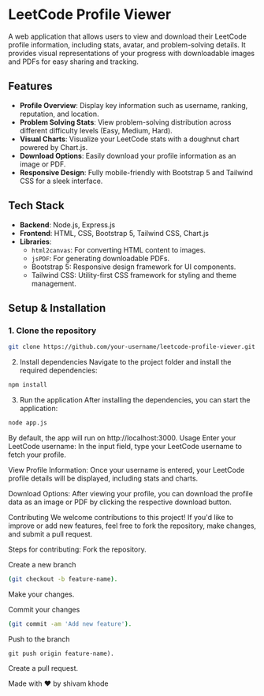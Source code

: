 # LeetCode Profile Viewer

A web application that allows users to view and download their LeetCode profile information, including stats, avatar, and problem-solving details. It provides visual representations of your progress with downloadable images and PDFs for easy sharing and tracking.

## Features

- **Profile Overview**: Display key information such as username, ranking, reputation, and location.
- **Problem Solving Stats**: View problem-solving distribution across different difficulty levels (Easy, Medium, Hard).
- **Visual Charts**: Visualize your LeetCode stats with a doughnut chart powered by Chart.js.
- **Download Options**: Easily download your profile information as an image or PDF.
- **Responsive Design**: Fully mobile-friendly with Bootstrap 5 and Tailwind CSS for a sleek interface.

## Tech Stack

- **Backend**: Node.js, Express.js
- **Frontend**: HTML, CSS, Bootstrap 5, Tailwind CSS, Chart.js
- **Libraries**:
  - `html2canvas`: For converting HTML content to images.
  - `jsPDF`: For generating downloadable PDFs.
  - Bootstrap 5: Responsive design framework for UI components.
  - Tailwind CSS: Utility-first CSS framework for styling and theme management.

## Setup & Installation

### 1. Clone the repository

```bash
git clone https://github.com/your-username/leetcode-profile-viewer.git
```
2. Install dependencies
Navigate to the project folder and install the required dependencies:

```bash
npm install
```
3. Run the application
After installing the dependencies, you can start the application:

```bash
node app.js
```
By default, the app will run on http://localhost:3000.
Usage
Enter your LeetCode username: In the input field, type your LeetCode username to fetch your profile.

View Profile Information: Once your username is entered, your LeetCode profile details will be displayed, including stats and charts.

Download Options: After viewing your profile, you can download the profile data as an image or PDF by clicking the respective download button.

Contributing
We welcome contributions to this project! If you'd like to improve or add new features, feel free to fork the repository, make changes, and submit a pull request.

Steps for contributing:
Fork the repository.

Create a new branch 
```bash
(git checkout -b feature-name).
```
Make your changes.

Commit your changes
```bash
(git commit -am 'Add new feature').
```
Push to the branch 
```bash(
git push origin feature-name).
```
Create a pull request.


Made with ❤️ by shivam khode
